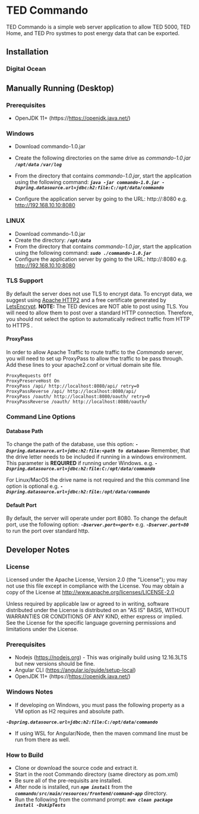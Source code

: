 
# TED Commando  
TED Commando is a simple web server application to allow TED 5000, TED Home, and TED Pro systmes to post energy data that can be exported.  
  
## Installation  

### Digital Ocean

## Manually Running (Desktop)  
  
### Prerequisites  
 - OpenJDK 11+ (https://https://openjdk.java.net/)
  
### Windows  
- Download commando-1.0.jar   
- Create the following directories on the same drive as <i>commando-1.0.jar</i>
	**_`/opt/data`_**
	 **_`/var/log`_**  
  
- From the directory that contains <i>commando-1.0.jar</i>, start the application using the following command:
**_`java -jar commando-1.0.jar -Dspring.datasource.url=jdbc:h2:file:C:/opt/data/commando`_**  
  
- Configure the application server by going to the URL: http://<ip of server>:8080   e.g. http://192.168.10.10:8080

### LINUX  
- Download commando-1.0.jar   
- Create the directory: **_`/opt/data`_**
- From the directory that contains <i>commando-1.0.jar</i>, start the application using the following command:
**_`sudo ./commando-1.0.jar`_**  
- Configure the application server by going to the URL: http://<ip of server>:8080   e.g. http://192.168.10.10:8080

### TLS Support
By default the server does not use TLS to encrypt data. To encrypt data, we suggest using <a href="https://httpd.apache.org/">Apache HTTP2</a> and a free certificate generated by <a href="[https://www.digitalocean.com/community/tutorials/how-to-secure-apache-with-let-s-encrypt-on-ubuntu-18-04](https://www.digitalocean.com/community/tutorials/how-to-secure-apache-with-let-s-encrypt-on-ubuntu-18-04)">LetsEncrypt</a>.  <b>NOTE:</b> The TED devices are NOT able to post using TLS. You will need to allow them to post over a standard HTTP connection. Therefore, you should not select the option to automatically redirect traffic from HTTP to HTTPS . 

#### ProxyPass
In order to allow Apache Traffic to route traffic to the <i>Commando</i> server, you will need to set up ProxyPass to allow the traffic to be pass through.  Add these lines to your apache2.conf or virtual domain site file. 

    ProxyRequests Off
    ProxyPreserveHost On
    ProxyPass /api/ http://localhost:8080/api/ retry=0
    ProxyPassReverse /api/ http://localhost:8080/api/
    ProxyPass /oauth/ http://localhost:8080/oauth/ retry=0
    ProxyPassReverse /oauth/ http://localhost:8080/oauth/



### Command Line Options  

#### Database Path
To change the path of the database, use this option:   **_`-Dspring.datasource.url=jdbc:h2:file:<path to database>`_**   Remember, that the drive letter needs to be included if running in a windows environment.  This parameter is <b>REQUIRED</b> if running under Windows.
e.g. **_`-Dspring.datasource.url=jdbc:h2:file:C:/opt/data/commando`_**  
  
For Linux/MacOS the drive name is not required  and the this command line option is optional
e.g. **_`-Dspring.datasource.url=jdbc:h2:file:/opt/data/commando`_**  

#### Default  Port
By default, the server will operate under port 8080. To change the default port, use the following option:
  **_`-Dserver.port=<port>`_** e.g.   **_`-Dserver.port=80`_** to run the port over standard http.
  
  
## Developer Notes  
  
### License  
  
  Licensed under the Apache License, Version 2.0 (the "License"); you may not use this file except in compliance with the License. You may obtain a copy of the License at http://www.apache.org/licenses/LICENSE-2.0  
   
 Unless required by applicable law or agreed to in writing, software distributed under the License is distributed on an "AS IS" BASIS, WITHOUT WARRANTIES OR CONDITIONS OF ANY KIND, either express or implied. See the License for the specific language governing permissions and limitations under the License.  
  
  
### Prerequisites  
- Nodejs (https://nodejs.org) - This was originally build using 12.16.3LTS but new versions should be fine.  
- Angular CLI (https://angular.io/guide/setup-local)  
- OpenJDK 11+ (https://https://openjdk.java.net/)  
  
### Windows Notes  
  
- If developing on Windows, you must pass the following property as a VM option as H2 requires and absolute path.  
  
**_`-Dspring.datasource.url=jdbc:h2:file:C:/opt/data/commando`_**  
  
- If using WSL for Angular/Node, then the maven command line must be run from there as well.  
   
  
### How to Build  
- Clone or download the source code and extract it.  
- Start in the root Commando directory (same directory as pom.xml)  
- Be sure all of the pre-requisits are installed.  
- After node is installed, run **_`npm install`_** from the **_`commando/src/main/resources/frontend/command-app`_** directory.  
- Run the following from the command prompt: **_` mvn clean package install -DskipTests `_**